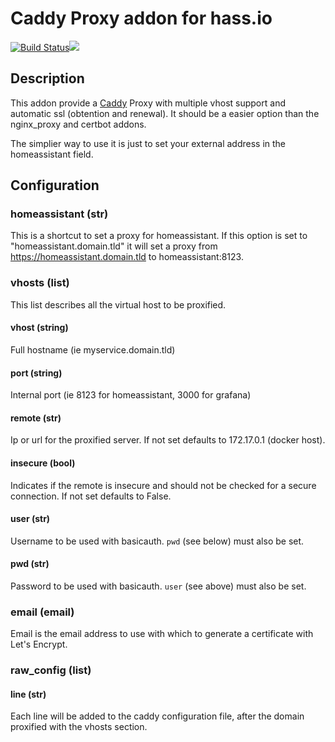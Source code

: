 # Caddy Proxy addon for hass.io
[![Build Status](https://travis-ci.org/Taapie/hassio-addons.svg?branch=master)](https://travis-ci.org/Taapie/hassio-addons)[![](https://images.microbadger.com/badges/version/Taapie/armhf-caddy.svg)](https://microbadger.com/images/Taapie/armhf-caddy "Get your own version badge on microbadger.com")

## Description

This addon provide a [Caddy](https://caddyserver.com/) Proxy with multiple vhost support and automatic ssl (obtention and renewal). It should be a easier option than the nginx_proxy and certbot addons.

The simplier way to use it is just to set your external address in the homeassistant field.

## Configuration
### homeassistant (str)

This is a shortcut to set a proxy for homeassistant. If this option is set to "homeassistant.domain.tld" it will set a proxy from https://homeassistant.domain.tld to homeassistant:8123.

### vhosts (list)

This list describes all the virtual host to be proxified.

#### vhost (string)

Full hostname (ie myservice.domain.tld)

#### port (string)

Internal port (ie 8123 for homeassistant, 3000 for grafana)

#### remote (str)

Ip or url for the proxified server. If not set defaults to 172.17.0.1 (docker host).

#### insecure (bool)

Indicates if the remote is insecure and should not be checked for a secure connection. If not set defaults to False.

#### user (str)

Username to be used with basicauth. `pwd` (see below) must also be set.

#### pwd (str)

Password to be used with basicauth. `user` (see above) must also be set.


### email (email)

Email is the email address to use with which to generate a certificate with Let's Encrypt.

### raw_config (list)

#### line (str)
Each line will be added to the caddy configuration file, after the domain proxified with the vhosts section.
